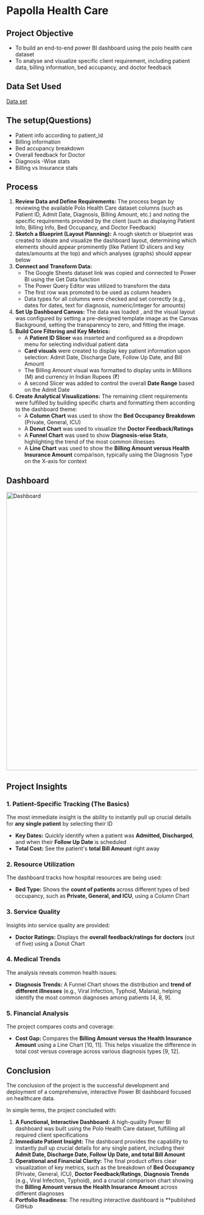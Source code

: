 # Papolla Health Care

## Project Objective
   - To build an end-to-end power BI dashboard using the polo health care dataset
   - To analyse and visualize specific client requirement, including patient data, billing information, bed accupancy, and doctor feedback 

## Data Set Used
<a href="https://app.powerbi.com/groups/me/reports/3429528d-33da-4b1a-9dec-4c8237c43440/ReportSection@c4139587314efa7fd9c?experience-power-bi">Data set</a>

## The setup(Questions)
- Patient info according to patient_Id
- Billing information
- Bed accupancy breakdown
- Overall feedback for Doctor
- Diagnosis -Wise stats
- Billing vs Insurance stats

## Process


1.  **Review Data and Define Requirements:** The process began by reviewing the available Polo Health Care dataset columns (such as Patient ID, Admit Date, Diagnosis, Billing Amount, etc.) and noting the specific requirements provided by the client (such as displaying Patient Info, Billing Info, Bed Occupancy, and Doctor Feedback)
2.  **Sketch a Blueprint (Layout Planning):** A rough sketch or blueprint was created to ideate and visualize the dashboard layout, determining which elements should appear prominently (like Patient ID slicers and key dates/amounts at the top) and which analyses (graphs) should appear below 
3.  **Connect and Transform Data:**
    *   The Google Sheets dataset link was copied and connected to Power BI using the Get Data function 
    *   The Power Query Editor was utilized to transform the data 
    *   The first row was promoted to be used as column headers 
    *   Data types for all columns were checked and set correctly (e.g., dates for dates, text for diagnosis, numeric/integer for amounts) 
4.  **Set Up Dashboard Canvas:** The data was loaded , and the visual layout was configured by setting a pre-designed template image as the Canvas Background, setting the transparency to zero, and fitting the image.
5.  **Build Core Filtering and Key Metrics:**
    *   A **Patient ID Slicer** was inserted and configured as a dropdown menu for selecting individual patient data 
    *   **Card visuals** were created to display key patient information upon selection: Admit Date, Discharge Date, Follow Up Date, and Bill Amount 
    *   The Billing Amount visual was formatted to display units in Millions (M) and currency in Indian Rupees (₹) 
    *   A second Slicer was added to control the overall **Date Range** based on the Admit Date 
6.  **Create Analytical Visualizations:** The remaining client requirements were fulfilled by building specific charts and formatting them according to the dashboard theme:
    *   A **Column Chart** was used to show the **Bed Occupancy Breakdown** (Private, General, ICU) 
    *   A **Donut Chart** was used to visualize the **Doctor Feedback/Ratings** 
    *   A **Funnel Chart** was used to show **Diagnosis-wise Stats**, highlighting the trend of the most common illnesses 
    *   A **Line Chart** was used to show the **Billing Amount versus Health Insurance Amount** comparison, typically using the Diagnosis Type on the X-axis for context

## Dashboard 
<img width="1175" height="729" alt="Dashboard" src="https://github.com/user-attachments/assets/b1959b3b-26a7-4256-ba91-ad6a5fb43e70" />


## Project Insights

### 1. Patient-Specific Tracking (The Basics)
The most immediate insight is the ability to instantly pull up crucial details for **any single patient** by selecting their ID

*   **Key Dates:** Quickly identify when a patient was **Admitted, Discharged**, and when their **Follow Up Date** is scheduled
*   **Total Cost:** See the patient's **total Bill Amount** right away 

### 2. Resource Utilization
The dashboard tracks how hospital resources are being used:

*   **Bed Type:** Shows the **count of patients** across different types of bed occupancy, such as **Private, General, and ICU**, using a Column Chart 

### 3. Service Quality
Insights into service quality are provided:

*   **Doctor Ratings:** Displays the **overall feedback/ratings for doctors** (out of five) using a Donut Chart

### 4. Medical Trends
The analysis reveals common health issues:

*   **Diagnosis Trends:** A Funnel Chart shows the distribution and **trend of different illnesses** (e.g., Viral Infection, Typhoid, Malaria), helping identify the most common diagnoses among patients [4, 8, 9].

### 5. Financial Analysis
The project compares costs and coverage:

*   **Cost Gap:** Compares the **Billing Amount versus the Health Insurance Amount** using a Line Chart [10, 11]. This helps visualize the difference in total cost versus coverage across various diagnosis types [9, 12].

## Conclusion
The conclusion of the project is the successful development and deployment of a comprehensive, interactive Power BI dashboard focused on healthcare data.

In simple terms, the project concluded with:

1.  **A Functional, Interactive Dashboard:** A high-quality Power BI dashboard was built using the Polo Health Care dataset, fulfilling all required client specifications
2.  **Immediate Patient Insight:** The dashboard provides the capability to instantly pull up crucial details for any single patient, including their **Admit Date, Discharge Date, Follow Up Date, and total Bill Amount** 
3.  **Operational and Financial Clarity:** The final product offers clear visualization of key metrics, such as the breakdown of **Bed Occupancy** (Private, General, ICU), **Doctor Feedback/Ratings**, **Diagnosis Trends** (e.g., Viral Infection, Typhoid), and a crucial comparison chart showing the **Billing Amount versus the Health Insurance Amount** across different diagnoses 
4.  **Portfolio Readiness:** The resulting interactive dashboard is **published GitHub 
